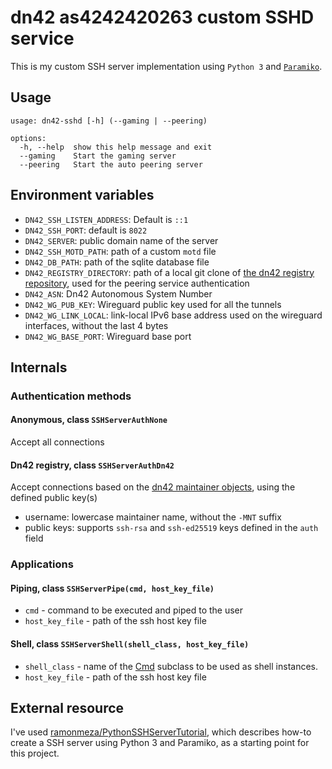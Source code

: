 # dn42 as4242420263 custom SSHD service

This is my custom SSH server implementation using `Python 3` and [`Paramiko`](https://github.com/paramiko/paramiko/).

## Usage

```
usage: dn42-sshd [-h] (--gaming | --peering)

options:
  -h, --help  show this help message and exit
  --gaming    Start the gaming server
  --peering   Start the auto peering server
```

## Environment variables

* `DN42_SSH_LISTEN_ADDRESS`: Default is `::1`
* `DN42_SSH_PORT`: default is `8022`
* `DN42_SERVER`: public domain name of the server
* `DN42_SSH_MOTD_PATH`: path of a custom `motd` file
* `DN42_DB_PATH`: path of the sqlite database file
* `DN42_REGISTRY_DIRECTORY`: path of a local git clone of [the dn42 registry repository](https://git.dn42.dev/dn42/registry), used for the peering service authentication
* `DN42_ASN`: Dn42 Autonomous System Number
* `DN42_WG_PUB_KEY`: Wireguard public key used for all the tunnels
* `DN42_WG_LINK_LOCAL`: link-local IPv6 base address used on the wireguard interfaces, without the last 4 bytes
* `DN42_WG_BASE_PORT`: Wireguard base port

## Internals

### Authentication methods

#### Anonymous, class `SSHServerAuthNone`

Accept all connections

#### Dn42 registry, class `SSHServerAuthDn42`

Accept connections based on the [dn42 maintainer objects](https://dn42.eu/howto/Registry-Authentication#how-authentication-works_authentication-using-an-ssh-key_auth-attribute-format-when-using-an-ssh-key), using the defined public key(s)

* username: lowercase maintainer name, without the `-MNT` suffix
* public keys: supports `ssh-rsa` and `ssh-ed25519` keys defined in the `auth` field

### Applications

#### Piping, class `SSHServerPipe(cmd, host_key_file)`

* `cmd` - command to be executed and piped to the user
* `host_key_file` - path of the ssh host key file

#### Shell, class `SSHServerShell(shell_class, host_key_file)`

* `shell_class` - name of the [Cmd](https://docs.python.org/3/library/cmd.html) subclass to be used as shell instances.
* `host_key_file` - path of the ssh host key file

## External resource

I've used [ramonmeza/PythonSSHServerTutorial](https://github.com/ramonmeza/PythonSSHServerTutorial/),
which describes how-to create a SSH server using Python 3 and Paramiko, as a starting point for this project.
